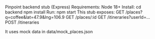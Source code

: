Pinpoint backend stub (Express)
Requirements: Node 18+
Install:
  cd backend
  npm install
Run:
  npm start
This stub exposes:
  GET /places?q=coffee&lat=47.9&lng=106.9
  GET /places/:id
  GET /itineraries?userId=...
  POST /itineraries

It uses mock data in data/mock_places.json
